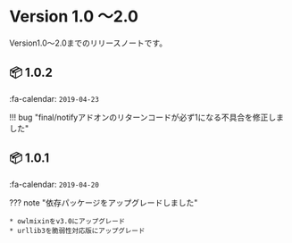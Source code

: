 Version 1.0 ～2.0
=================

Version1.0～2.0までのリリースノートです。

## :package: 1.0.2

:fa-calendar: `2019-04-23`

!!! bug "final/notifyアドオンのリターンコードが必ず1になる不具合を修正しました"

## :package: 1.0.1

:fa-calendar: `2019-04-20`

??? note "依存パッケージをアップグレードしました"

    * owlmixinをv3.0にアップグレード
    * urllib3を脆弱性対応版にアップグレード

